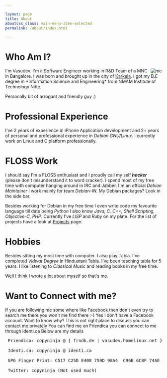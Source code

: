 ```yaml
---

layout: page
title: About
aboutcss_class: main-menu-item-selected
permalink: /about/index.html

---
```


Who Am I?
==========
<image src="/images/vasudev.png" alt="me" align="right"/>
I'm Vasudev. I'm a Software Engineer working in R&D Team of a MNC in
Bangalore. I was born and brought up in the city of <a
href="https://en.wikipedia.org/wiki/Karkala">Karkala</a>. I got my B.E
degree in *Information Science and Engineering* from NMAM Institute of
Technology Nitte.

Personally bit of arrogant and friendly guy :)

Professional Experience
==========

I've 2 years of experience in iPhone Application development and 2+
years of personal and professional experience in *Debian GNU/Linux*. I
currently work on Linux and C platform professionally.

FLOSS Work
==========

I should say I'm a FLOSS enthusiast and I proudly call my self
***hacker*** (please don't misunderstand it to word cracker). I spend
most of my free time with computer hanging around in IRC and
Jabber. I'm an official *Debian Maintainer* I work mainly for team
*Debian-IN*. My Debian packages? Look in the side bar.

Besides working for Debian in my free time I even write code my
favourite language till date being *Python* I also know *Java, C, C++,
Shell Scripting, Objective-C, PHP*. Currently I've *LISP* and *Ruby*
on my plate. For the list of projects have a look at <a
href="/projects">Projects</a> page.

Hobbies
==========

Besides sitting my most time with computer. I also play Tabla. I've
completed *Vidwat Degree* in Hindustani Tabla.  I've been teaching
tabla for 5 years. I like listening to *Classical Music* and reading
books in my free time.

Well I think I wrote a lot about myself so that's me.

Want to Connect with me?
========================

If you are following me some where like Facebook then don't even try
to search me there you won't me find there :-) Yes I don't have a
Facebook account. Want to know why? This is not right place to discuss
you can contact me privately You can find me on Friendica you can
connect to me through identi.ca Below are my details

<pre>
 Friendica: copyninja @ { frndk.de | vasudev.homelinux.net }<br/>
 Identi.ca: copyninja @ identi.ca<br/>
 GPG Finger Print: C517 C25D E408 759D 98A4  C96B 6C8F 74AE 8770 0B7E<br/>
 Twitter: copyninja (Not used much)<br/>
</pre>

